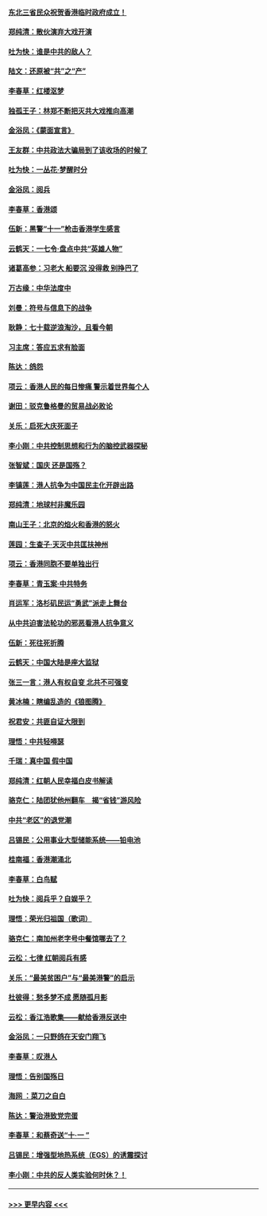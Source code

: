 #### [东北三省民众祝贺香港临时政府成立！](../pages/nsc993/n11571215.md?t=10061155) 
#### [郑纯清：散伙演弃大戏开演](../pages/nsc993/n11570826.md?t=10061155) 
#### [吐为快：谁是中共的敌人？](../pages/nsc993/n11570817.md?t=10061155) 
#### [陆文：还原被“共”之“产”](../pages/nsc993/n11570798.md?t=10061155) 
#### [李春草：红楼沤梦](../pages/nsc993/n11569673.md?t=10061155) 
#### [独孤王子：林郑不断把灭共大戏推向高潮](../pages/nsc993/n11569381.md?t=10061155) 
#### [金浴凤：《蒙面宣言》](../pages/nsc993/n11569368.md?t=10061155) 
#### [王友群：中共政法大骗局到了该收场的时候了](../pages/nsc993/n11568940.md?t=10061155) 
#### [吐为快：一丛花‧梦醒时分](../pages/nsc993/n11567491.md?t=10061155) 
#### [金浴凤：阅兵](../pages/nsc993/n11567454.md?t=10061155) 
#### [李春草：香港颂](../pages/nsc993/n11567444.md?t=10061155) 
#### [伍新：黑警“十一”枪击香港学生感言](../pages/nsc993/n11567426.md?t=10061155) 
#### [云鹤天：一七令‧盘点中共“英雄人物”](../pages/nsc993/n11567091.md?t=10061155) 
#### [诸葛高参：习老大 船要沉 没得救 别挣巴了](../pages/nsc993/n11566976.md?t=10061155) 
#### [万古缘：中华法度中](../pages/nsc993/n11566726.md?t=10061155) 
#### [刘曼：符号与信息下的战争](../pages/nsc993/n11564655.md?t=10061155) 
#### [耿静：七十载逆浪淘沙，且看今朝](../pages/nsc993/n11564520.md?t=10061155) 
#### [习主席：答应五求有脸面](../pages/nsc993/n11563953.md?t=10061155) 
#### [陈达：鸽怨](../pages/nsc993/n11561879.md?t=10061155) 
#### [项云：香港人民的每日惨痛  警示着世界每个人](../pages/nsc993/n11559273.md?t=10061155) 
#### [谢田：驳克鲁格曼的贸易战必败论](../pages/nsc993/n11555840.md?t=10061155) 
#### [关乐：启死大庆死面子](../pages/nsc993/n11556823.md?t=10061155) 
#### [李小刚：中共控制思想和行为的脑控武器探秘](../pages/nsc993/n11556776.md?t=10061155) 
#### [张智斌：国庆  还是国殇？](../pages/nsc993/n11556617.md?t=10061155) 
#### [李镇莲：港人抗争为中国民主化开辟出路](../pages/nsc993/n11556570.md?t=10061155) 
#### [郑纯清：地球村非魔乐园](../pages/nsc993/n11555415.md?t=10061155) 
#### [南山王子：北京的焰火和香港的怒火](../pages/nsc993/n11555318.md?t=10061155) 
#### [莲园：生查子·天灭中共匡扶神州](../pages/nsc993/n11555302.md?t=10061155) 
#### [项云：香港同胞不要单独出行](../pages/nsc993/n11555276.md?t=10061155) 
#### [李春草：青玉案‧中共特务](../pages/nsc993/n11552356.md?t=10061155) 
#### [肖运军：洛杉矶民运“勇武”派走上舞台](../pages/nsc993/n11551595.md?t=10061155) 
#### [从中共迫害法轮功的邪恶看港人抗争意义](../pages/nsc993/n11540858.md?t=10061155) 
#### [伍新：死往死折腾](../pages/nsc993/n11550174.md?t=10061155) 
#### [云鹤天：中国大陆是座大监狱](../pages/nsc993/n11550155.md?t=10061155) 
#### [张三一言：港人有权自变 北共不可强变](../pages/nsc993/n11550132.md?t=10061155) 
#### [黄冰楠：瞎编乱造的《狼图腾》](../pages/nsc993/n11550082.md?t=10061155) 
#### [祝君安：共匪自证大限到](../pages/nsc993/n11550041.md?t=10061155) 
#### [理悟：中共轻嘚瑟](../pages/nsc993/n11547978.md?t=10061155) 
#### [千瑞：真中国 假中国](../pages/nsc993/n11547865.md?t=10061155) 
#### [郑纯清：红朝人民幸福白皮书解读](../pages/nsc993/n11547499.md?t=10061155) 
#### [骆克仁：陆团犹他州翻车　揭“省钱”游风险](../pages/nsc993/n11546977.md?t=10061155) 
#### [中共“老区”的退党潮](../pages/nsc993/n11545995.md?t=10061155) 
#### [吕锡民：公用事业大型储能系统——铅电池](../pages/nsc993/n11545701.md?t=10061155) 
#### [桂南福：香港潮涌北](../pages/nsc993/n11545682.md?t=10061155) 
#### [李春草：白鸟赋](../pages/nsc993/n11545663.md?t=10061155) 
#### [吐为快：阅兵乎？自娱乎？](../pages/nsc993/n11545625.md?t=10061155) 
#### [理悟：荣光归祖国（歌词）](../pages/nsc993/n11545616.md?t=10061155) 
#### [骆克仁：南加州老字号中餐馆哪去了？](../pages/nsc993/n11545120.md?t=10061155) 
#### [云松：七律 红朝阅兵有感](../pages/nsc993/n11542394.md?t=10061155) 
#### [关乐：“最美贫困户”与“最美港警”的启示](../pages/nsc993/n11542252.md?t=10061155) 
#### [杜彼得：愁多梦不成 愿随孤月影](../pages/nsc993/n11540296.md?t=10061155) 
#### [云松：香江浩歌集——献给香港反送中](../pages/nsc993/n11540149.md?t=10061155) 
#### [金浴凤：一只野鸽在天安门翔飞](../pages/nsc993/n11540280.md?t=10061155) 
#### [李春草：叹港人](../pages/nsc993/n11540119.md?t=10061155) 
#### [理悟：告别国殇日](../pages/nsc993/n11539610.md?t=10061155) 
#### [海网 ：菜刀之自白](../pages/nsc993/n11539597.md?t=10061155) 
#### [陈达：警治港致党完蛋](../pages/nsc993/n11538127.md?t=10061155) 
#### [李春草：和蔡奇送“十·一 ”](../pages/nsc993/n11537810.md?t=10061155) 
#### [吕锡民：增强型地热系统（EGS）的诱震探讨](../pages/nsc993/n11537765.md?t=10061155) 
#### [李小刚：中共的反人类实验何时休？！](../pages/nsc993/n11537669.md?t=10061155) 

----
#### [ >>> 更早内容 <<< ](../indexes/nsc993-earlier.md)
